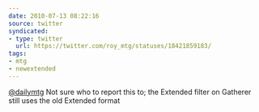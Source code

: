 ```yaml
---
date: 2010-07-13 08:22:16
source: twitter
syndicated:
- type: twitter
  url: https://twitter.com/roy_mtg/statuses/18421859183/
tags:
- mtg
- newextended
---
```


[@dailymtg](https://twitter.com/dailymtg/) Not sure who to report this to; the Extended filter on Gatherer still uses the old Extended format